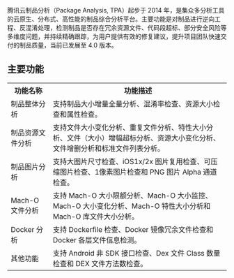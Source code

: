 腾讯云制品分析（Package Analysis, TPA）起步于 2014 年，是集众多分析工具的云原生、分布式、高性能的制品综合分析平台。主要功能是对制品进行逆向工程、反混淆处理，检测制品是否存在冗余资源文件、代码段超标、部分安全风险等多维度问题，并持续精确跟踪，为用户提供有效的修复建议，提升项目团队快速交付的制品质量，当前已发展至 4.0 版本。

## 主要功能
<table>
<tr>
<th>功能名称</th>
<th>功能描述</th>
</tr>
<tr>
<td >制品整体分析</td>
<td>支持制品大小增量全量分析、混淆率检查、资源大小检查和属性检查。</td>
</tr>
<tr>
<td >制品资源文件分析</td>
<td>支持文件大小变化分析、重复文件分析、特性大小分析、文件（大小）增幅超标分析、资源大小变化分析、文件增删分析和标准文件列表分析。</td>
</tr>
<tr>
<td >制品图片分析</td>
<td>支持大图片尺寸检查、iOS1x/2x 图片复用检查、可压缩图片检查、1像素图片检查和 PNG 图片 Alpha 通道检查。</td>
</tr>
<tr>
<td >Mach-O 文件分析</td>
<td>支持 Mach-O 大小限额分析、Mach-O 大小监控、Mach-O 大小变化分析、Mach-O 特性大小分析和 Mach-O 库文件大小分析。</td>
</tr>
<tr>
<td >Docker 分析</td>
<td>支持 Dockerfile 检查、Docker 镜像冗余文件检查和 Docker 各层文件信息检测。</td>
</tr>
<tr>
<td >其他功能</td>
<td>支持 Android 非 SDK 接口检查、Dex 文件 Class 数量检查和 DEX 文件方法数检查。</td>
</tr>
</table>
